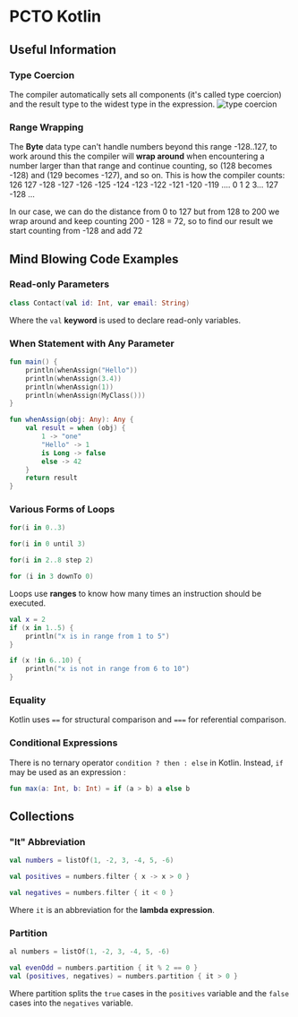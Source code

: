 # PCTO Kotlin

## Useful Information

### Type Coercion

The compiler automatically sets all components (it's called type coercion) and the result type to the widest type in the expression.
![type coercion](https://ucarecdn.com/f6fd5591-06db-4ba1-a67f-9c6bfcffd526/)

### Range Wrapping

The **Byte** data type can't handle numbers beyond this range -128..127, to work around this the compiler will **wrap around** when encountering a number larger than that range and continue counting, so (128 becomes -128) and (129 becomes -127), and so on.
This is how the compiler counts: 126 127 -128 -127 -126 -125 -124 -123 -122 -121 -120 -119 .... 0 1 2 3... 127 -128 ...

In our case, we can do the distance from 0 to 127 but from 128 to 200 we wrap around and keep counting 
200 - 128 = 72, so to find our result we start counting from -128 and add 72



## Mind Blowing Code Examples

### Read-only Parameters

```kt
class Contact(val id: Int, var email: String) 
```
Where the `val` **keyword** is used to declare read-only variables.

### When Statement with Any Parameter

```kt
fun main() {
    println(whenAssign("Hello"))
    println(whenAssign(3.4))
    println(whenAssign(1))
    println(whenAssign(MyClass()))
}

fun whenAssign(obj: Any): Any {
    val result = when (obj) {
        1 -> "one"
        "Hello" -> 1
        is Long -> false
        else -> 42
    }
    return result
}
```

### Various Forms of Loops

```kt
for(i in 0..3)

for(i in 0 until 3)

for(i in 2..8 step 2)

for (i in 3 downTo 0)
```
Loops use **ranges** to know how many times an instruction should be executed.

```kt
val x = 2
if (x in 1..5) {
    println("x is in range from 1 to 5")
}

if (x !in 6..10) {
    println("x is not in range from 6 to 10")
}
```

### Equality

Kotlin uses `==` for structural comparison and `===` for referential comparison.

### Conditional Expressions

There is no ternary operator `condition ? then : else` in Kotlin. Instead, `if` may be used as an expression :

```kt
fun max(a: Int, b: Int) = if (a > b) a else b  
```

## Collections

### "It" Abbreviation

```kt
val numbers = listOf(1, -2, 3, -4, 5, -6)

val positives = numbers.filter { x -> x > 0 }

val negatives = numbers.filter { it < 0 }
```
Where `it` is an abbreviation for the **lambda expression**.

### Partition

```kt
al numbers = listOf(1, -2, 3, -4, 5, -6)

val evenOdd = numbers.partition { it % 2 == 0 }
val (positives, negatives) = numbers.partition { it > 0 }
```
Where partition splits the `true` cases in the `positives` variable and the `false` cases into the `negatives` variable.
